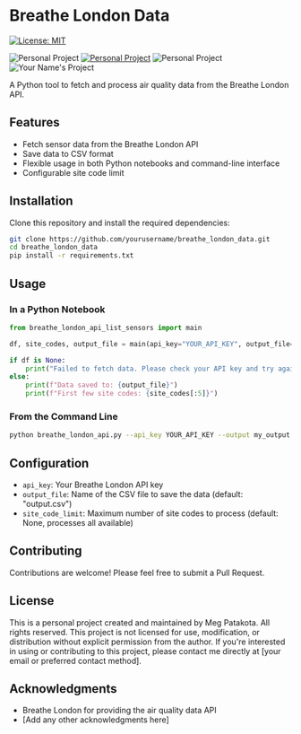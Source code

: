 # Breathe London Data

[![License: MIT](https://img.shields.io/badge/License-MIT-yellow.svg)](https://opensource.org/licenses/MIT)

![Personal Project](https://img.shields.io/badge/Project-Personal-blue)
[![Personal Project](https://img.shields.io/badge/Project-Personal-blue)](https://github.com/yourusername/yourrepository)
![Personal Project](https://img.shields.io/badge/Project-Personal-green)
![Your Name's Project](https://img.shields.io/badge/Your%20Name's-Project-purple)

A Python tool to fetch and process air quality data from the Breathe London API.

## Features

- Fetch sensor data from the Breathe London API
- Save data to CSV format
- Flexible usage in both Python notebooks and command-line interface
- Configurable site code limit

## Installation

Clone this repository and install the required dependencies:

```bash
git clone https://github.com/yourusername/breathe_london_data.git
cd breathe_london_data
pip install -r requirements.txt
```

## Usage

### In a Python Notebook

```python
from breathe_london_api_list_sensors import main

df, site_codes, output_file = main(api_key="YOUR_API_KEY", output_file="my_output.csv", site_code_limit=10)

if df is None:
    print("Failed to fetch data. Please check your API key and try again later.")
else:
    print(f"Data saved to: {output_file}")
    print(f"First few site codes: {site_codes[:5]}")
```

### From the Command Line

```bash
python breathe_london_api.py --api_key YOUR_API_KEY --output my_output.csv --limit 10
```

## Configuration

- `api_key`: Your Breathe London API key
- `output_file`: Name of the CSV file to save the data (default: "output.csv")
- `site_code_limit`: Maximum number of site codes to process (default: None, processes all available)

## Contributing

Contributions are welcome! Please feel free to submit a Pull Request.

## License

This is a personal project created and maintained by Meg Patakota. All rights reserved. This project is not licensed for use, modification, or distribution without explicit permission from the author.
If you're interested in using or contributing to this project, please contact me directly at [your email or preferred contact method].

## Acknowledgments

- Breathe London for providing the air quality data API
- [Add any other acknowledgments here]